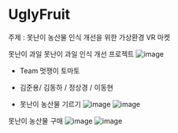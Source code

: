 # UglyFruit
주제 : 못난이 농산물 인식 개선을 위한 가상환경 VR 마켓

못난이 과일
못난이 과일 인식 개선 프로젝트
![image](https://github.com/Vinca0121/UglyFruit/assets/98202797/0bd89072-1c33-44e7-92f4-fac87823e5a5)

- Team 멋쟁이 토마토
- 김준용/ 김동하 / 정상경 / 이동현

- 못난이 농산물 기르기
![image](https://github.com/Vinca0121/UglyFruit/assets/98202797/f723d0de-e616-4b1f-b904-de1b00b9aeda)
![image](https://github.com/Vinca0121/UglyFruit/assets/98202797/09a3e773-548f-4aef-9b64-5bf3729bca97)


못난이 농산물 구매
![image](https://github.com/Vinca0121/UglyFruit/assets/98202797/be6b0e6b-2346-4388-88b8-6b3c580d1686)
![image](https://github.com/Vinca0121/UglyFruit/assets/98202797/403cc970-b051-4bac-85d8-11b540afa82e)

